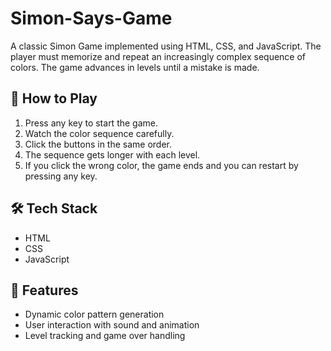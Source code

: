 # Simon-Says-Game
A classic Simon Game implemented using HTML, CSS, and JavaScript. The player must memorize and repeat an increasingly complex sequence of colors. The game advances in levels until a mistake is made.

## 🚀 How to Play

1. Press any key to start the game.
2. Watch the color sequence carefully.
3. Click the buttons in the same order.
4. The sequence gets longer with each level.
5. If you click the wrong color, the game ends and you can restart by pressing any key.

## 🛠 Tech Stack

- HTML
- CSS
- JavaScript

## 🎨 Features

- Dynamic color pattern generation
- User interaction with sound and animation
- Level tracking and game over handling


